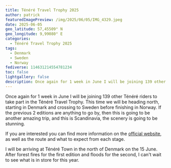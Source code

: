 ```yaml
---
title: Ténéré Travel Trophy 2025
author: patrick
featuredImagePreview: /img/2025/06/05/IMG_4329.jpeg
date: 2025-06-05
geo_latitude: 57,45509° N
geo_longitude: 9,99080° E
categories:
  - Ténéré Travel Trophy 2025
tags:
  - Denmark
  - Sweden
  - Norway
fediverse: 114631214554781234
toc: false
lightgallery: false
description: Once again for 1 week in June I will be joining 139 other Ténéré riders to take part in the Ténéré Travel Trophy. This time we will be heading north, starting in Denmark and crossing to Sweden before finishing in Norway. If the previous 2 editions are anything to go by, then this is going to be another amazing trip, and this is Scandinavia, the scenery is going to be stunning.
---
```


Once again for 1 week in June I will be joining 139 other Ténéré riders to take part in the Ténéré Travel Trophy. This time we will be heading north, starting in Denmark and crossing to Sweden before finishing in Norway. If the previous 2 editions are anything to go by, then this is going to be another amazing trip, and this is Scandinavia, the scenery is going to be stunning.

<!--more-->

If you are interested you can find more information on the [official website](https://www.teneretraveltrophy.com/2025-edition/), as well as the route and what to expect from each stage.

I will be arriving at Ténéré Town in the north of Denmark on the 15 June. After forest fires for the first edition and floods for the second, I can't wait to see what is in store for this year.
